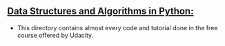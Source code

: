 ## [Data Structures and Algorithms in Python:](https://www.udacity.com/course/data-structures-and-algorithms-in-python--ud513)

- This directory contains almost every code and tutorial done in the free course offered by Udacity.
